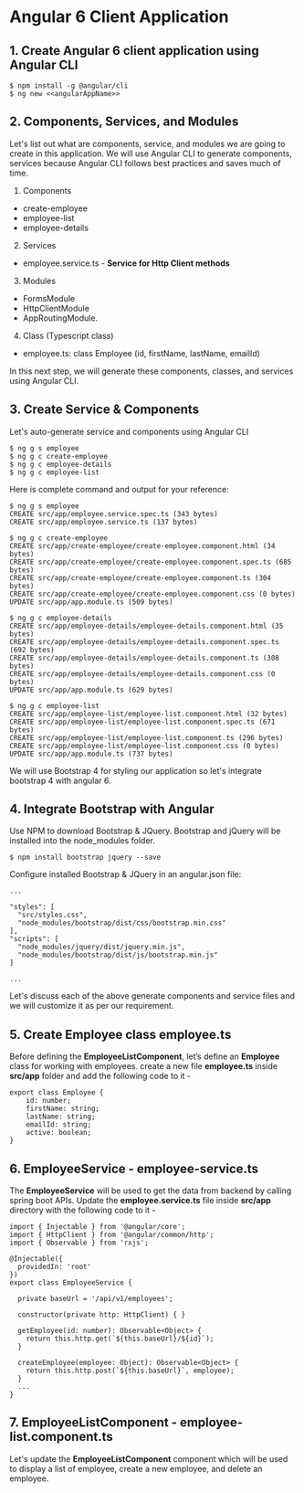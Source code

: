 # Angular 6 Client Application
## 1. Create Angular 6 client application using Angular CLI
```script
$ npm install -g @angular/cli
$ ng new <<angularAppName>>
```
## 2. Components, Services, and Modules
Let's list out what are components, service, and modules we are going to create in this application. We will use Angular CLI to generate components, services because Angular CLI follows best practices and saves much of time.
1. Components
  * create-employee
  * employee-list
  * employee-details
2. Services
  * employee.service.ts - **Service for Http Client methods**
3. Modules
  * FormsModule
  * HttpClientModule
  * AppRoutingModule.
4. Class (Typescript class)
  * employee.ts: class Employee (id, firstName, lastName, emailId)  

In this next step, we will generate these components, classes, and services using Angular CLI.

## 3. Create Service & Components
Let's auto-generate service and components using Angular CLI
```script
$ ng g s employee
$ ng g c create-employee
$ ng g c employee-details
$ ng g c employee-list
```
Here is complete command and output for your reference:
```script
$ ng g s employee
CREATE src/app/employee.service.spec.ts (343 bytes)
CREATE src/app/employee.service.ts (137 bytes)

$ ng g c create-employee
CREATE src/app/create-employee/create-employee.component.html (34 bytes)
CREATE src/app/create-employee/create-employee.component.spec.ts (685 bytes)
CREATE src/app/create-employee/create-employee.component.ts (304 bytes)
CREATE src/app/create-employee/create-employee.component.css (0 bytes)
UPDATE src/app/app.module.ts (509 bytes)

$ ng g c employee-details
CREATE src/app/employee-details/employee-details.component.html (35 bytes)
CREATE src/app/employee-details/employee-details.component.spec.ts (692 bytes)
CREATE src/app/employee-details/employee-details.component.ts (308 bytes)
CREATE src/app/employee-details/employee-details.component.css (0 bytes)
UPDATE src/app/app.module.ts (629 bytes)

$ ng g c employee-list
CREATE src/app/employee-list/employee-list.component.html (32 bytes)
CREATE src/app/employee-list/employee-list.component.spec.ts (671 bytes)
CREATE src/app/employee-list/employee-list.component.ts (296 bytes)
CREATE src/app/employee-list/employee-list.component.css (0 bytes)
UPDATE src/app/app.module.ts (737 bytes)
```
We will use Bootstrap 4 for styling our application so let's integrate bootstrap 4 with angular 6.

## 4. Integrate Bootstrap with Angular
Use NPM to download Bootstrap & JQuery. Bootstrap and jQuery will be installed into the node_modules folder.

```script
$ npm install bootstrap jquery --save
```
Configure installed Bootstrap & JQuery in an angular.json file:

```script
...
 
"styles": [
  "src/styles.css",
  "node_modules/bootstrap/dist/css/bootstrap.min.css"
],
"scripts": [
  "node_modules/jquery/dist/jquery.min.js",
  "node_modules/bootstrap/dist/js/bootstrap.min.js"
]
 
...
```
Let's discuss each of the above generate components and service files and we will customize it as per our requirement.

## 5. Create Employee class employee.ts
Before defining the **EmployeeListComponent**, let’s define an **Employee** class for working with employees. create a new file **employee.ts** inside **src/app** folder and add the following code to it -
```script
export class Employee {
    id: number;
    firstName: string;
    lastName: string;
    emailId: string;
    active: boolean;
}
```
## 6. EmployeeService - employee-service.ts
The **EmployeeService** will be used to get the data from backend by calling spring boot APIs. Update the **employee.service.ts** file inside **src/app** directory with the following code to it -
```script
import { Injectable } from '@angular/core';
import { HttpClient } from '@angular/common/http';
import { Observable } from 'rxjs';

@Injectable({
  providedIn: 'root'
})
export class EmployeeService {

  private baseUrl = '/api/v1/employees';

  constructor(private http: HttpClient) { }

  getEmployee(id: number): Observable<Object> {
    return this.http.get(`${this.baseUrl}/${id}`);
  }

  createEmployee(employee: Object): Observable<Object> {
    return this.http.post(`${this.baseUrl}`, employee);
  }
  ...
}
```
## 7. EmployeeListComponent - employee-list.component.ts
Let's update the **EmployeeListComponent** component which will be used to display a list of employee, create a new employee, and delete an employee.
